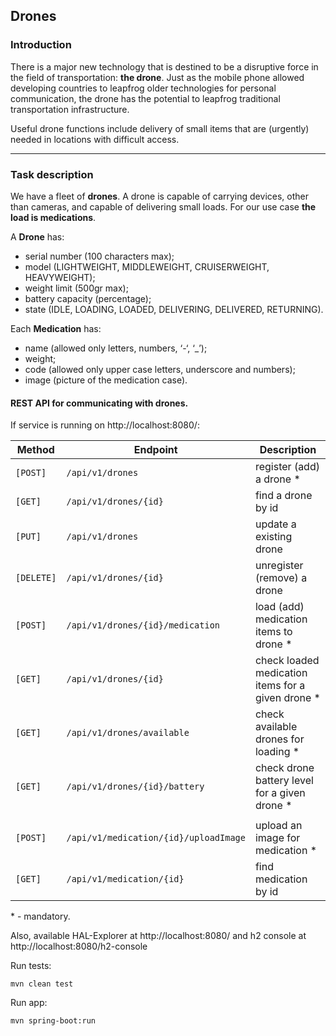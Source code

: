 ## Drones


### Introduction

There is a major new technology that is destined to be a disruptive force in the field of transportation: **the drone**. Just as the mobile phone allowed developing countries to leapfrog older technologies for personal communication, the drone has the potential to leapfrog traditional transportation infrastructure.

Useful drone functions include delivery of small items that are (urgently) needed in locations with difficult access.

---

### Task description

We have a fleet of **drones**. A drone is capable of carrying devices, other than cameras, and capable of delivering small loads. For our use case **the load is medications**.

A **Drone** has:
- serial number (100 characters max);
- model (LIGHTWEIGHT, MIDDLEWEIGHT, CRUISERWEIGHT, HEAVYWEIGHT);
- weight limit (500gr max);
- battery capacity (percentage);
- state (IDLE, LOADING, LOADED, DELIVERING, DELIVERED, RETURNING).

Each **Medication** has: 
- name (allowed only letters, numbers, ‘-‘, ‘_’);
- weight;
- code (allowed only upper case letters, underscore and numbers);
- image (picture of the medication case).

#### REST API for communicating with drones. 

If service is running on http://localhost:8080/:

| Method     | Endpoint                              | Description                                       |
|------------|---------------------------------------|---------------------------------------------------|
| `[POST]`   | `/api/v1/drones`                      | register (add) a drone *                          |
| `[GET]`    | `/api/v1/drones/{id}`                 | find a drone by id                                |
| `[PUT]`    | `/api/v1/drones`                      | update a existing drone                           |
| `[DELETE]` | `/api/v1/drones/{id}`                 | unregister (remove) a drone                       |
| `[POST]`   | `/api/v1/drones/{id}/medication`      | load (add) medication items to drone *            |
| `[GET]`    | `/api/v1/drones/{id}`                 | check loaded medication items for a given drone * |
| `[GET]`    | `/api/v1/drones/available`            | check available drones for loading *              |
| `[GET]`    | `/api/v1/drones/{id}/battery`         | check drone battery level for a given drone *     |
|            |                                       |                                                   |
| `[POST]`   | `/api/v1/medication/{id}/uploadImage` | upload an image for medication *                  |
| `[GET]`    | `/api/v1/medication/{id}`             | find medication by id                             |

[]()* - mandatory. 

Also, available HAL-Explorer at http://localhost:8080/ and h2 console at http://localhost:8080/h2-console

Run tests:
```shell
mvn clean test 
```

Run app:
```shell
mvn spring-boot:run
```
